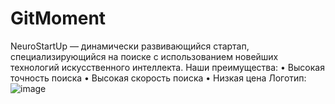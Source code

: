 # GitMoment
NeuroStartUp — динамически развивающийся стартап, специализирующийся на поиске с использованием новейших технологий искусственного интеллекта. Наши преимущества:
•	Высокая точность поиска
•	Высокая скорость поиска
•	Низкая цена
Логотип:
 ![image](https://github.com/Nomansky47/GitMoment/assets/121757490/efa42a94-809f-4b0a-aa70-849b6d4dfeb7)
